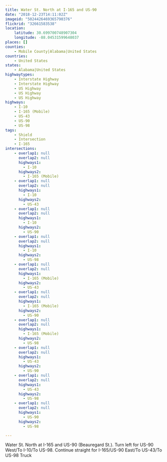 ```yaml
---
title: Water St. North at I-165 and US-90
date: "2018-12-23T14:11:02Z"
imageid: "5024426469365790376"
flickrid: "32661583538"
location:
    latitude: 30.699700748907304
    longitude: -88.04531599648037
places: []
counties:
    - Mobile County|Alabama|United States
countries:
    - United States
states:
    - Alabama|United States
highwaytypes:
    - Interstate Highway
    - Interstate Highway
    - US Highway
    - US Highway
    - US Highway
highways:
    - I-10
    - I-165 (Mobile)
    - US-43
    - US-90
    - US-98
tags:
    - Shield
    - Intersection
    - I-165
intersections:
    - overlap1: null
      overlap2: null
      highways1:
        - I-10
      highways2:
        - I-165 (Mobile)
    - overlap1: null
      overlap2: null
      highways1:
        - I-10
      highways2:
        - US-43
    - overlap1: null
      overlap2: null
      highways1:
        - I-10
      highways2:
        - US-90
    - overlap1: null
      overlap2: null
      highways1:
        - I-10
      highways2:
        - US-98
    - overlap1: null
      overlap2: null
      highways1:
        - I-165 (Mobile)
      highways2:
        - US-43
    - overlap1: null
      overlap2: null
      highways1:
        - I-165 (Mobile)
      highways2:
        - US-90
    - overlap1: null
      overlap2: null
      highways1:
        - I-165 (Mobile)
      highways2:
        - US-98
    - overlap1: null
      overlap2: null
      highways1:
        - US-43
      highways2:
        - US-90
    - overlap1: null
      overlap2: null
      highways1:
        - US-43
      highways2:
        - US-98
    - overlap1: null
      overlap2: null
      highways1:
        - US-90
      highways2:
        - US-98

---
```

Water St. North at I-165 and US-90 (Beauregard St.).  Turn left for US-90 West/To I-10/To US-98.  Continue straight for I-165/US-90 East/To US-43/To US-98 Truck